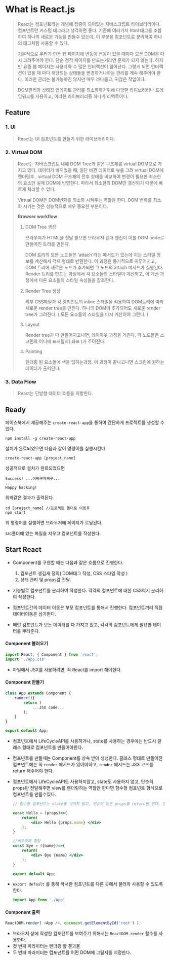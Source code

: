 # What is React.js

> React는 컴포넌트라는 개념에 집중이 되어있는 자바스크립트 라이브러리이다. 컴포넌트란 커스텀 태그라고 생각하면 좋다. 기존에 여러가지 html 태그를 조합하여 하나의 새로운 기능을 만들수 있는데, 이 부분을 컴포넌트로 분리하여 하나의 태그처럼 사용할 수 있다.
>
> 기본적으로 우리가 만든 웹 페이지에 변동이 변동이 있을 때마다 모든 DOM을 다시 그려주어야 한다. 단순 정적 페이지를 만드는거라면 문제가 되지 않는다. 하지만 요즘 웹 페이지는 사용자와 수 많은 인터랙션이 일어난다. 그렇게 되면 인터랙션이 있을 때 마다 해당되는 상태들을 변경하거나하는 관리를 계속 해주어야 한다. 이러한 관리는 불가능하진 않지만 매우 까다롭고, 귀찮은 작업이다. 
>
> DOM관리와 상태값 업데이트 관리를 최소화하기위해 다양한 라이브러리나 프레임워크를 사용하고, 이러한 라이브러리중 하나가 리액트이다.



## Feature

### 1. UI

> React는  UI 컴포넌트를 만들기 위한 라이브러리이다.

### 2. Virtual DOM

> React는 자바스크립트 내에  DOM Tree와 같은 구조체를 virtual DOM으로 가지고 있다. 데이터가 바뀌었을 때, 일단 바뀐 데이터로 뷰를 그려 virtual DOM에 렌더링후 , virtual DOM 구조체의 전후 상태를 비교하여 변경이 필요한 최소한의 요소만 실제 DOM에 반영한다. 따라서 최소한의 DOM만 갱신되기 때문에 빠르게 처리할 수 있다.
>
> Virtual DOM은 DOM변화를 최소화 시켜주는 역할을 한다. DOM 변화를 최소화 시키는 것은 성능적으로 매우 중요한 부분이다.
>
> **Browser workflow**
>
> 1. DOM Tree 생성
>
>    브라우저가 HTML을 전달 받으면 브라우저 렌더 엔진이 이를 DOM node로 만들어진 트리를 만든다.
>
>    DOM 트리의 모든 노드들은 'attach'라는 메서드가 있는데 이는 스타일 정보를 계산해서 객체 형태로 반환한다. 이 과정은 동기적으로 이루어지고, DOM 트리에 새로운 노드가 추가되면 그 노드의 attach 메서드가 실행된다. Render 트리를 만드는 과정에서 각 요소들의 스타일이 계산되고, 이 계산 과정에서 다른 요소들의 스타일 속성들을 참조한다.
>
> 2. Render Tree 생성
>
>    외부 CSS파일과 각 엘리먼트의 inline 스타일을 적용하여 DOM트리에 따라 새로운 render tree를 만든다. 하나의 DOM이 추가되어도 새로운 render tree가 그려진다. ( 모든 요소들의 스타일을 다시 계산하여 그린다. )
>
> 3. Layout
>
>    Render tree가 다 만들어지고나면, 레이아웃 과정을 거친다. 각 노드들은 스크린의 어디에 표시될지( 좌표 )가 주어진다.
>
> 4. Painting
>
>    렌더링 된 요소들에 색을 입히는과정. 이 과정이 끝나고나면 스크린에 원하는 데이터가 출력된다.

### 3. Data Flow

> React는 단방향 데이터 흐름을 지향한다. 



## Ready

페이스북에서 제공해주는 `create-react-app`을 통하여 간단하게 프로젝트를 생성할 수 있다.

```terminal
npm install -g create-react-app
```

설치가 완료되었으면 다음과 같이 명령어를 실행시킨다.

```terminal
create-react-app [project_name]
```

성공적으로 설치가 완료되었으면

```terminal
Success! ...어쩌구저쩌구...
...
Happy hacking!
```

위와같은 결과가 출력된다.

```terminal
cd [project_name] //프로젝트 폴더로 이동후
npm start
```

위 명령어를 실행하면 브라우저에 페이지가 로딩된다.

src폴더에 있는 파일을 지우고 컴포넌트를 작성한다.



## Start React

- Component를 구현할 때는 다음과 같은 흐름으로 진행한다.

  1. 컴포넌트 생김새 정의( DOM태그 작성, CSS 스타일 작성 )
  2. 상태 관리 및 props값 전달.

- 기능별로 컴포넌트를 분리하여 작성한다. 각각의 컴포넌트에 대한 CSS역시 분리하여 작성한다.

- 컴포넌트간의 데이터 이동은 부모 컴포넌트를 통해서 진행한다. 컴포넌트끼리 직접 데이터이동은 삼가한다.

- 메인 컴포넌트가 모든 데이터를 다 가지고 있고, 각각의 컴포넌트에게 필요한 데이터를 뿌려준다.


#### Component 불러오기

```javascript
import React, { Component } from 'react';
import './App.css'
```

- 파일에서 JSX를 사용하려면, 꼭 React를 import 해야한다.


#### Component 만들기

```javascript
class App extends Component {
    rander(){
        return (
            ...JSX code...
        );
    }
}

export default App;
```

- 컴포넌트에서 LifeCycleAPI를 사용하거나, state를 사용하는 경우에는 반드시 클래스 형태로 컴포넌트를 만들어야한다.

- 컴포넌트를 만들때는 Component를 상속 받아 생성한다. 클래스 형태로 만들어진 컴포넌트에는 꼭 `render` 메서드가 있어야하고, `render` 메서드는 JSX 코드를 return 해주어야 한다.

- 컴포넌트에서 LifeCycleAPI도 사용하지않고, state도 사용하지 않고, 단순히 props만 전달해주면 view를 렌더링하는 역할만 한다면 함수형 컴포넌트 형식으로 컴포넌트를 만들수있다.

  ```jsx
  // 함수형 컴포넌트는 state를 가지지 않고, 단순히 받은 props를 return만 한다. 함수형 컴포넌트 실행시엔 LifeCycle API도 호출되지 않는다.
  
  const Hello = (props)=>{
      return(
          <div> Hello {props.name} </div>
      );
  }
  
  //비구조화 할당
  const Bye = ({name})=>{
      return(
          <div> Bye {name} </div>
      );
  }
  
  export default App; 
  ```

- `export default` 를 통해 작서한 컴포넌트를 다른 곳에서 불러와 사용할 수 있도록 한다.

  ```javascript
  import App from './App'
  ```


#### Component 출력

```javascript
ReactDOM.render( <App />, document.getElementById('root') );
```

- 브라우저 상에 작성한 컴포턴트를 보여주기 위해서는 `ReactDOM.render` 함수를 사용한다.
- 첫 번째 파라미터는 렌더링 할 결과물
- 두 번째 파라미터는 컴포넌트를 어떤 DOM에 그릴지를 지정한다.